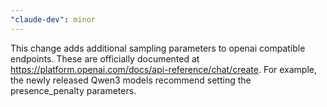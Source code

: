 ```yaml
---
"claude-dev": minor
---
```


This change adds additional sampling parameters to openai compatible endpoints. These are officially documented at https://platform.openai.com/docs/api-reference/chat/create. For example, the newly released Qwen3 models recommend setting the presence_penalty parameters.
